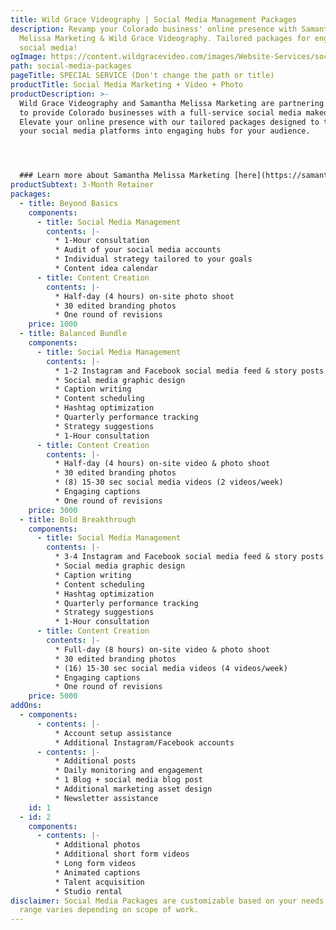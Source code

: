 ```yaml
---
title: Wild Grace Videography | Social Media Management Packages
description: Revamp your Colorado business' online presence with Samantha
  Melissa Marketing & Wild Grace Videography. Tailored packages for engaging
  social media!
ogImage: https://content.wildgracevideo.com/images/Website-Services/social-media-og.webp
path: social-media-packages
pageTitle: SPECIAL SERVICE (Don't change the path or title)
productTitle: Social Media Marketing + Video + Photo
productDescription: >-
  Wild Grace Videography and Samantha Melissa Marketing are partnering together
  to provide Colorado businesses with a full-service social media makeover.
  Elevate your online presence with our tailored packages designed to transform
  your social media platforms into engaging hubs for your audience.




  ### Learn more about Samantha Melissa Marketing [here](https://samanthamelissamarketing.com/).
productSubtext: 3-Month Retainer
packages:
  - title: Beyond Basics
    components:
      - title: Social Media Management
        contents: |-
          * 1-Hour consultation
          * Audit of your social media accounts
          * Individual strategy tailored to your goals
          * Content idea calendar
      - title: Content Creation
        contents: |-
          * Half-day (4 hours) on-site photo shoot
          * 30 edited branding photos
          * One round of revisions
    price: 1000
  - title: Balanced Bundle
    components:
      - title: Social Media Management
        contents: |-
          * 1-2 Instagram and Facebook social media feed & story posts per week
          * Social media graphic design
          * Caption writing
          * Content scheduling
          * Hashtag optimization
          * Quarterly performance tracking
          * Strategy suggestions
          * 1-Hour consultation
      - title: Content Creation
        contents: |-
          * Half-day (4 hours) on-site video & photo shoot
          * 30 edited branding photos
          * (8) 15-30 sec social media videos (2 videos/week)
          * Engaging captions
          * One round of revisions
    price: 3000
  - title: Bold Breakthrough
    components:
      - title: Social Media Management
        contents: |-
          * 3-4 Instagram and Facebook social media feed & story posts per week
          * Social media graphic design
          * Caption writing
          * Content scheduling
          * Hashtag optimization
          * Quarterly performance tracking
          * Strategy suggestions
          * 1-Hour consultation
      - title: Content Creation
        contents: |-
          * Full-day (8 hours) on-site video & photo shoot
          * 30 edited branding photos
          * (16) 15-30 sec social media videos (4 videos/week)
          * Engaging captions
          * One round of revisions
    price: 5000
addOns:
  - components:
      - contents: |-
          * Account setup assistance
          * Additional Instagram/Facebook accounts
      - contents: |-
          * Additional posts
          * Daily monitoring and engagement
          * 1 Blog + social media blog post
          * Additional marketing asset design
          * Newsletter assistance
    id: 1
  - id: 2
    components:
      - contents: |-
          * Additional photos
          * Additional short form videos
          * Long form videos
          * Animated captions
          * Talent acquisition
          * Studio rental
disclaimer: Social Media Packages are customizable based on your needs. Price
  range varies depending on scope of work.
---
```

